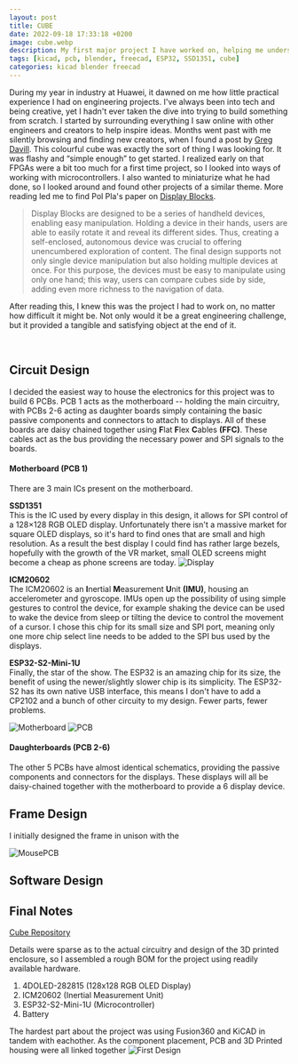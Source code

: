 ```yaml
---
layout: post
title: CUBE
date: 2022-09-18 17:33:18 +0200
image: cube.webp
description: My first major project I have worked on, helping me understand KiCAD, 3D Modelling and product design in general.  # Add post description (optional)
tags: [kicad, pcb, blender, freecad, ESP32, SSD1351, cube] 
categories: kicad blender freecad  
---
```


During my year in industry at Huawei, it dawned on me how little practical experience I had on engineering projects. I've always been into tech and being creative, yet I hadn't ever taken the dive into trying to build something from scratch. I started by surrounding everything I saw online with other engineers and creators to help inspire ideas. Months went past with me silently browsing and finding new creators, when I found a post by [Greg Davill](https://gregdavill.com/blog/2020/6/13/miniature-3456x-led-cube). This colourful cube was exactly the sort of thing I was looking for. It was flashy and “simple enough” to get started. I realized early on that FPGAs were a bit too much for a first time project, so I looked into ways of working with microcontrollers. I also wanted to miniaturize what he had done, so I looked around and found other projects of a similar theme. More reading led me to find Pol Pla's paper on [Display Blocks](https://dam-prod.media.mit.edu/x/files/sites/default/files/TEI_DisplayBlocks_CameraReady_lite.pdf). 

>Display Blocks are designed to be a series of handheld
devices, enabling easy manipulation. Holding a device in
their hands, users are able to easily rotate it and reveal its
different sides. Thus, creating a self-enclosed, autonomous
device was crucial to offering unencumbered exploration of
content. The final design supports not only single device
manipulation but also holding multiple devices at once. For
this purpose, the devices must be easy to manipulate using
only one hand; this way, users can compare cubes side by side, adding even more richness to the navigation of data.

After reading this, I knew this was the project I had to work on, no matter how difficult it might be. Not only would it be a great engineering challenge, but it provided a tangible and satisfying object at the end of it.

&nbsp;

## **Circuit Design**
I decided the easiest way to house the electronics for this project was to build 6 PCBs. PCB 1 acts as the motherboard -- holding the main circuitry, with PCBs 2-6 acting as daughter boards simply containing the basic passive components and connectors to attach to displays. All of these boards are daisy chained together using **F**lat **F**lex **C**ables **(FFC)**. These cables act as the bus providing the necessary power and SPI signals to the boards.

#### **Motherboard (PCB 1)**
There are 3 main ICs present on the motherboard.
&nbsp;

**SSD1351**\
This is the IC used by every display in this design, it allows for SPI control of a 128×128 RGB OLED display. Unfortunately there isn't a massive market for square OLED displays, so it's hard to find ones that are small and high resolution. As a result the best display I could find has rather large bezels, hopefully with the growth of the VR market, small OLED screens might become a cheap as phone screens are today. 
![Display]({{site.baseurl}}/images/display.webp)

**ICM20602**\
The ICM20602 is an **I**nertial **M**easurement **U**nit **(IMU)**, housing an accelerometer and gyroscope. IMUs open up the possibility of using simple gestures to control the device, for example shaking the device can be used to wake the device from sleep or tilting the device to control the movement of a cursor. I chose this chip for its small size and SPI port, meaning only one more chip select line needs to be added to the SPI bus used by the displays. 

**ESP32-S2-Mini-1U**\
Finally, the star of the show. The ESP32 is an amazing chip for its size, the benefit of using the newer/slightly slower chip is its simplicity. The ESP32-S2 has its own native USB interface, this means I don't have to add a CP2102 and a bunch of other circuity to my design. Fewer parts, fewer problems.

![Motherboard]({{site.baseurl}}/images/motherboard.webp)
![PCB]({{site.baseurl}}/images/pcb.webp)
&nbsp;
#### **Daughterboards (PCB 2-6)**
The other 5 PCBs have almost identical schematics, providing the passive components and connectors for the displays. These displays will all be daisy-chained together with the motherboard to provide a 6 display device.



## Frame Design
I initially designed the frame in unison with the 

<!-- ![Inside]({{site.baseurl}}/images/inside_cube.webp) -->
![MousePCB]({{site.baseurl}}/images/pcb_mouse.webp)

## Software Design

## Final Notes
[Cube Repository](https://github.com/BenjaminJAnderson/CUBE)

Details were sparse as to the actual circuitry and design of the 3D printed enclosure, so I assembled a rough BOM for the project using readily available hardware.

1. 4DOLED-282815 (128x128 RGB OLED Display)
2. ICM20602 (Inertial Measurement Unit)
3. ESP32-S2-Mini-1U (Microcontroller)
4. Battery

The hardest part about the project was using Fusion360 and KiCAD in tandem with eachother. As the component placement, PCB and 3D Printed housing were all linked together
![First Design]({{site.baseurl}}/images/about.webp)
